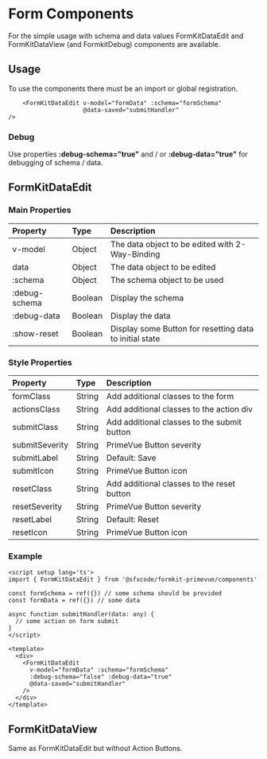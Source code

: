 # Form Components

For the simple usage with schema and data values FormKitDataEdit and FormKitDataView (and FormkitDebug) components are available.

<DisplayFormComponents />

## Usage

To use the components there must be an import or global registration.

```vue
    <FormKitDataEdit v-model="formData" :schema="formSchema"
                     @data-saved="submitHandler"
/>
```

### Debug

Use properties **:debug-schema="true"** and / or **:debug-data="true"** for debugging of schema / data.

## FormKitDataEdit

### Main Properties

| Property      | Type      | Description
|:--------------| :-------- |:--------------------------------------------------------|
| v-model       | Object    | The data object to be edited with 2-Way-Binding         |
| data          | Object    | The data object to be edited                            |
| :schema       | Object    | The schema object to be used                            |
| :debug-schema | Boolean   | Display the schema                                      |
| :debug-data   | Boolean   | Display the data                                        |
| :show-reset   | Boolean   | Display some Button for resetting data to initial state |
### Style Properties

| Property       | Type    | Description
|:---------------|:--------|:--------------------------------------------|
| formClass      | String  | Add additional classes to the form          |
| actionsClass   | String  | Add additional classes to the action div    |
| submitClass    | String  | Add additional classes to the submit button |
| submitSeverity | String  | PrimeVue Button severity                    |
| submitLabel    | String  | Default: Save                               |
| submitIcon     | String  | PrimeVue Button icon                        |
| resetClass     | String  | Add additional classes to the reset button  |
| resetSeverity  | String  | PrimeVue Button severity                    |
| resetLabel    | String  | Default: Reset                              |
| resetIcon     | String  | PrimeVue Button icon                        |

### Example

```vue
<script setup lang='ts'>
import { FormKitDataEdit } from '@sfxcode/formkit-primevue/components'

const formSchema = ref({}) // some schema should be provided
const formData = ref({}) // some data

async function submitHandler(data: any) {
  // some action on form submit
}
</script>

<template>
  <div>
    <FormKitDataEdit
      v-model="formData" :schema="formSchema"
      :debug-schema="false" :debug-data="true"
      @data-saved="submitHandler"
    />
  </div>
</template>
```

## FormKitDataView

Same as FormKitDataEdit but without Action Buttons.
